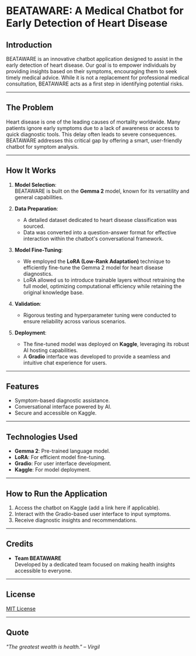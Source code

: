 # BEATAWARE: A Medical Chatbot for Early Detection of Heart Disease

## Introduction
BEATAWARE is an innovative chatbot application designed to assist in the early detection of heart disease. Our goal is to empower individuals by providing insights based on their symptoms, encouraging them to seek timely medical advice. While it is not a replacement for professional medical consultation, BEATAWARE acts as a first step in identifying potential risks.

---

## The Problem
Heart disease is one of the leading causes of mortality worldwide. Many patients ignore early symptoms due to a lack of awareness or access to quick diagnostic tools. This delay often leads to severe consequences. BEATAWARE addresses this critical gap by offering a smart, user-friendly chatbot for symptom analysis.

---

## How It Works
1. **Model Selection**:  
   BEATAWARE is built on the **Gemma 2** model, known for its versatility and general capabilities.

2. **Data Preparation**:  
   - A detailed dataset dedicated to heart disease classification was sourced.
   - Data was converted into a question-answer format for effective interaction within the chatbot's conversational framework.

3. **Model Fine-Tuning**:  
   - We employed the **LoRA (Low-Rank Adaptation)** technique to efficiently fine-tune the Gemma 2 model for heart disease diagnostics.
   - LoRA allowed us to introduce trainable layers without retraining the full model, optimizing computational efficiency while retaining the original knowledge base.

4. **Validation**:  
   - Rigorous testing and hyperparameter tuning were conducted to ensure reliability across various scenarios.

5. **Deployment**:  
   - The fine-tuned model was deployed on **Kaggle**, leveraging its robust AI hosting capabilities.
   - A **Gradio** interface was developed to provide a seamless and intuitive chat experience for users.

---

## Features
- Symptom-based diagnostic assistance.
- Conversational interface powered by AI.
- Secure and accessible on Kaggle.

---

## Technologies Used
- **Gemma 2**: Pre-trained language model.
- **LoRA**: For efficient model fine-tuning.
- **Gradio**: For user interface development.
- **Kaggle**: For model deployment.

---

## How to Run the Application
1. Access the chatbot on Kaggle (add a link here if applicable).
2. Interact with the Gradio-based user interface to input symptoms.
3. Receive diagnostic insights and recommendations.

---

## Credits
- **Team BEATAWARE**  
  Developed by a dedicated team focused on making health insights accessible to everyone.

---

## License
[MIT License](LICENSE)

---

## Quote
_"The greatest wealth is health." – Virgil_
